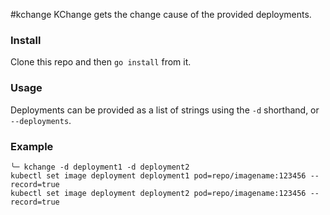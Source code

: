 #kchange
KChange gets the change cause of the provided deployments. 

### Install
Clone this repo and then `go install` from it. 

### Usage
Deployments can be provided as a list of strings using the `-d` 
shorthand, or `--deployments`. 

### Example
```
╰─ kchange -d deployment1 -d deployment2
kubectl set image deployment deployment1 pod=repo/imagename:123456 --record=true
kubectl set image deployment deployment2 pod=repo/imagename:123456 --record=true
```